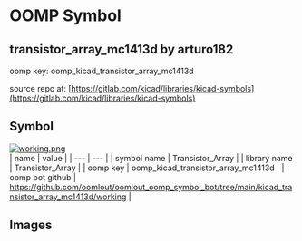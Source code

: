 # OOMP Symbol  
## transistor_array_mc1413d  by arturo182  
  
oomp key: oomp_kicad_transistor_array_mc1413d  
  
source repo at: [https://gitlab.com/kicad/libraries/kicad-symbols](https://gitlab.com/kicad/libraries/kicad-symbols)  
## Symbol  
  
[![working.png](working_600.png)](working.png)  
| name | value | 
| --- | --- | 
| symbol name | Transistor_Array | 
| library name | Transistor_Array | 
| oomp key | oomp_kicad_transistor_array_mc1413d | 
| oomp bot github | https://github.com/oomlout/oomlout_oomp_symbol_bot/tree/main/kicad_transistor_array_mc1413d/working | 
## Images  
